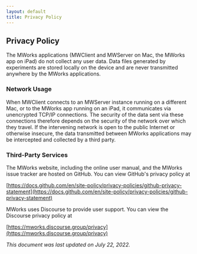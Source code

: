 ```yaml
---
layout: default
title: Privacy Policy
---
```


## Privacy Policy ##

The MWorks applications (MWClient and MWServer on Mac, the MWorks app on iPad) do not collect any user data.  Data files generated by experiments are stored locally on the device and are never transmitted anywhere by the MWorks applications.

### Network Usage ###

When MWClient connects to an MWServer instance running on a different Mac, or to the MWorks app running on an iPad, it communicates via unencrypted TCP/IP connections.  The security of the data sent via these connections therefore depends on the security of the network over which they travel.  If the intervening network is open to the public Internet or otherwise insecure, the data transmitted between MWorks applications may be intercepted and collected by a third party.

### Third-Party Services ###

The MWorks website, including the online user manual, and the MWorks issue tracker are hosted on GitHub.  You can view GitHub's privacy policy at

[https://docs.github.com/en/site-policy/privacy-policies/github-privacy-statement](https://docs.github.com/en/site-policy/privacy-policies/github-privacy-statement)

MWorks uses Discourse to provide user support.  You can view the Discourse privacy policy at

[https://mworks.discourse.group/privacy](https://mworks.discourse.group/privacy)

*This document was last updated on July 22, 2022.*
